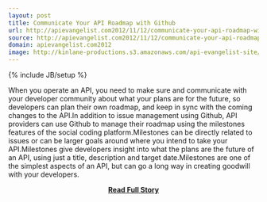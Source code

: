 ```yaml
---
layout: post
title: Communicate Your API Roadmap with Github
url: http://apievangelist.com2012/11/12/communicate-your-api-roadmap-with-github/
source: http://apievangelist.com2012/11/12/communicate-your-api-roadmap-with-github/
domain: apievangelist.com2012
image: http://kinlane-productions.s3.amazonaws.com/api-evangelist-site/blog/github-logo-basic.png
---
```

{% include JB/setup %}<p>When you operate an API, you need to make sure and communicate with your developer community about what your plans are for the future, so developers can plan their own roadmap, and keep in sync with the coming changes to the API.In addition to issue management using Github, API providers can use Github to manage their roadmap using the milestones features of the social coding platform.Milestones can be directly related to issues or can be larger goals around where you intend to take your API.Milestones give developers insight into what the plans are the future of an API, using just a title, description and target date.Milestones are one of the simplest aspects of an API, but can go a long way in creating goodwill with your developers.</p>
<center><p><a href="http://apievangelist.com2012/11/12/communicate-your-api-roadmap-with-github/" style='padding:25px; font-sze:18px; font-weight: bold;'>Read Full Story</a></p></center>
